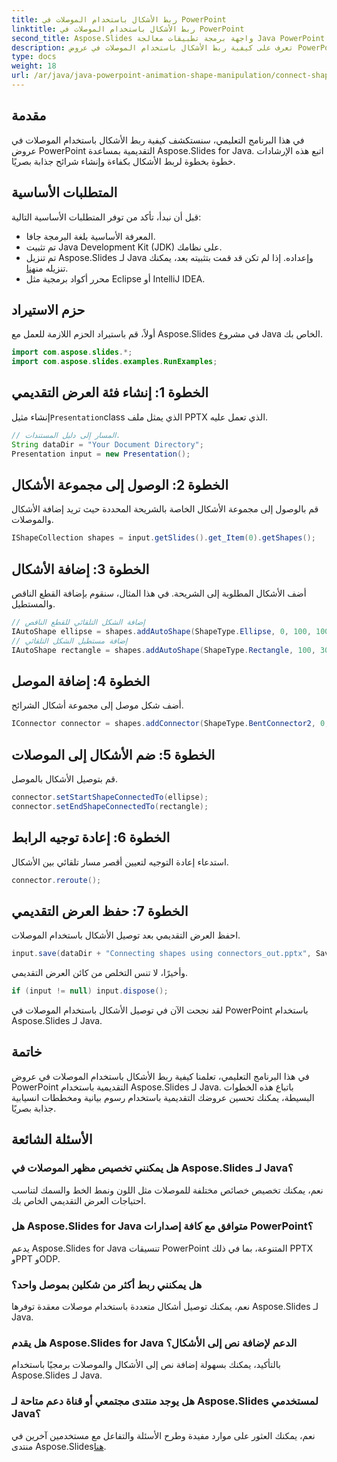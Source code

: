 ```yaml
---
title: ربط الأشكال باستخدام الموصلات في PowerPoint
linktitle: ربط الأشكال باستخدام الموصلات في PowerPoint
second_title: Aspose.Slides واجهة برمجة تطبيقات معالجة Java PowerPoint
description: تعرف على كيفية ربط الأشكال باستخدام الموصلات في عروض PowerPoint التقديمية باستخدام Aspose.Slides لـ Java. تعليمي خطوة بخطوة للمبتدئين.
type: docs
weight: 18
url: /ar/java/java-powerpoint-animation-shape-manipulation/connect-shapes-using-connectors-powerpoint/
---
```

## مقدمة
في هذا البرنامج التعليمي، سنستكشف كيفية ربط الأشكال باستخدام الموصلات في عروض PowerPoint التقديمية بمساعدة Aspose.Slides for Java. اتبع هذه الإرشادات خطوة بخطوة لربط الأشكال بكفاءة وإنشاء شرائح جذابة بصريًا.
## المتطلبات الأساسية
قبل أن نبدأ، تأكد من توفر المتطلبات الأساسية التالية:
- المعرفة الأساسية بلغة البرمجة جافا.
- تم تثبيت Java Development Kit (JDK) على نظامك.
-  تم تنزيل Aspose.Slides لـ Java وإعداده. إذا لم تكن قد قمت بتثبيته بعد، يمكنك تنزيله من[هنا](https://releases.aspose.com/slides/java/).
- محرر أكواد برمجية مثل Eclipse أو IntelliJ IDEA.

## حزم الاستيراد
أولاً، قم باستيراد الحزم اللازمة للعمل مع Aspose.Slides في مشروع Java الخاص بك.
```java
import com.aspose.slides.*;
import com.aspose.slides.examples.RunExamples;
```
## الخطوة 1: إنشاء فئة العرض التقديمي
 إنشاء مثيل`Presentation`class الذي يمثل ملف PPTX الذي تعمل عليه.
```java
// المسار إلى دليل المستندات.
String dataDir = "Your Document Directory";
Presentation input = new Presentation();
```
## الخطوة 2: الوصول إلى مجموعة الأشكال
قم بالوصول إلى مجموعة الأشكال الخاصة بالشريحة المحددة حيث تريد إضافة الأشكال والموصلات.
```java
IShapeCollection shapes = input.getSlides().get_Item(0).getShapes();
```
## الخطوة 3: إضافة الأشكال
أضف الأشكال المطلوبة إلى الشريحة. في هذا المثال، سنقوم بإضافة القطع الناقص والمستطيل.
```java
// إضافة الشكل التلقائي للقطع الناقص
IAutoShape ellipse = shapes.addAutoShape(ShapeType.Ellipse, 0, 100, 100, 100);
// إضافة مستطيل الشكل التلقائي
IAutoShape rectangle = shapes.addAutoShape(ShapeType.Rectangle, 100, 300, 100, 100);
```
## الخطوة 4: إضافة الموصل
أضف شكل موصل إلى مجموعة أشكال الشرائح.
```java
IConnector connector = shapes.addConnector(ShapeType.BentConnector2, 0, 0, 10, 10);
```
## الخطوة 5: ضم الأشكال إلى الموصلات
قم بتوصيل الأشكال بالموصل.
```java
connector.setStartShapeConnectedTo(ellipse);
connector.setEndShapeConnectedTo(rectangle);
```
## الخطوة 6: إعادة توجيه الرابط
استدعاء إعادة التوجيه لتعيين أقصر مسار تلقائي بين الأشكال.
```java
connector.reroute();
```
## الخطوة 7: حفظ العرض التقديمي
احفظ العرض التقديمي بعد توصيل الأشكال باستخدام الموصلات.
```java
input.save(dataDir + "Connecting shapes using connectors_out.pptx", SaveFormat.Pptx);
```
وأخيرًا، لا تنس التخلص من كائن العرض التقديمي.
```java
if (input != null) input.dispose();
```
لقد نجحت الآن في توصيل الأشكال باستخدام الموصلات في PowerPoint باستخدام Aspose.Slides لـ Java.

## خاتمة
في هذا البرنامج التعليمي، تعلمنا كيفية ربط الأشكال باستخدام الموصلات في عروض PowerPoint التقديمية باستخدام Aspose.Slides لـ Java. باتباع هذه الخطوات البسيطة، يمكنك تحسين عروضك التقديمية باستخدام رسوم بيانية ومخططات انسيابية جذابة بصريًا.
## الأسئلة الشائعة
### هل يمكنني تخصيص مظهر الموصلات في Aspose.Slides لـ Java؟
نعم، يمكنك تخصيص خصائص مختلفة للموصلات مثل اللون ونمط الخط والسمك لتناسب احتياجات العرض التقديمي الخاص بك.
### هل Aspose.Slides for Java متوافق مع كافة إصدارات PowerPoint؟
يدعم Aspose.Slides for Java تنسيقات PowerPoint المتنوعة، بما في ذلك PPTX وPPT وODP.
### هل يمكنني ربط أكثر من شكلين بموصل واحد؟
نعم، يمكنك توصيل أشكال متعددة باستخدام موصلات معقدة توفرها Aspose.Slides لـ Java.
### هل يقدم Aspose.Slides for Java الدعم لإضافة نص إلى الأشكال؟
بالتأكيد، يمكنك بسهولة إضافة نص إلى الأشكال والموصلات برمجيًا باستخدام Aspose.Slides لـ Java.
### هل يوجد منتدى مجتمعي أو قناة دعم متاحة لـ Aspose.Slides لمستخدمي Java؟
 نعم، يمكنك العثور على موارد مفيدة وطرح الأسئلة والتفاعل مع مستخدمين آخرين في منتدى Aspose.Slides[هنا](https://forum.aspose.com/c/slides/11).